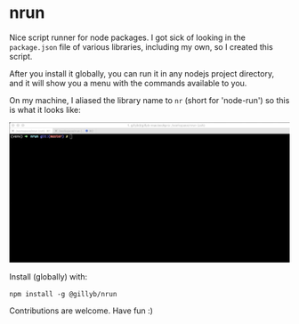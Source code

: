 nrun
==

Nice script runner for node packages.
I got sick of looking in the `package.json` file of various libraries, including my own, so
I created this script.

After you install it globally, you can run it in any nodejs project directory, and it will show you
a menu with the commands available to you.

On my machine, I aliased the library name to `nr` (short for 'node-run') so this is what it looks like:

![nrun demo](https://raw.githubusercontent.com/gillyb/nrun/master/static/nrun.gif)





Install (globally) with:  
```
npm install -g @gillyb/nrun
```

Contributions are welcome.
Have fun :)
